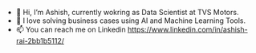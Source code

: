 - 👋 Hi, I’m Ashish, currently wokring as Data Scientist at TVS Motors.
- 👀 I love solving business cases using AI and Machine Learning Tools.
- 📫 You can reach me on Linkedin https://www.linkedin.com/in/ashish-rai-2bb1b5112/

<!---
PROFESSOR-PENGUIN/PROFESSOR-PENGUIN is a ✨ special ✨ repository because its `README.md` (this file) appears on your GitHub profile.
You can click the Preview link to take a look at your changes.
--->
